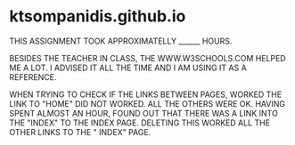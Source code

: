 # ktsompanidis.github.io
THIS ASSIGNMENT TOOK APPROXIMATELLY ______ HOURS.

BESIDES THE TEACHER IN CLASS, THE WWW.W3SCHOOLS.COM HELPED ME A LOT.
I ADVISED IT ALL THE TIME AND I AM USING IT AS A REFERENCE.

WHEN TRYING TO CHECK IF THE LINKS BETWEEN PAGES, WORKED THE LINK TO "HOME" DID NOT WORKED. ALL THE OTHERS WERE OK. HAVING SPENT ALMOST AN HOUR, FOUND OUT THAT THERE WAS A LINK INTO THE "INDEX" TO THE INDEX PAGE. DELETING THIS WORKED ALL THE OTHER LINKS TO THE " INDEX" PAGE.

